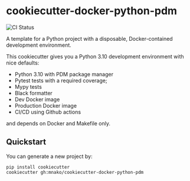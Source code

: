 # cookiecutter-docker-python-pdm

![CI Status](https://github.com/mnako/cookiecutter-docker-python-pdm/actions/workflows/ci.yml/badge.svg?branch=main)

A template for a Python project with a disposable, Docker-contained development
environment.

This cookiecutter gives you a Python 3.10 development environment with nice 
defaults:

* Python 3.10 with PDM package manager
* Pytest tests with a required coverage;
* Mypy tests
* Black formatter
* Dev Docker image
* Production Docker image
* CI/CD using Github actions

and depends on Docker and Makefile only.

## Quickstart

You can generate a new project by:

	pip install cookiecutter 
	cookiecutter gh:mnako/cookiecutter-docker-python-pdm
